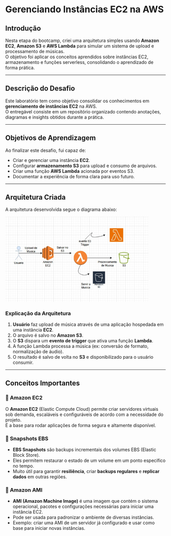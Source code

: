 #  Gerenciando Instâncias EC2 na AWS

##  Introdução
Nesta etapa do bootcamp, criei uma arquitetura simples usando **Amazon EC2**, **Amazon S3** e **AWS Lambda** para simular um sistema de upload e processamento de músicas.  
O objetivo foi aplicar os conceitos aprendidos sobre instâncias EC2, armazenamento e funções serverless, consolidando o aprendizado de forma prática.

---

## Descrição do Desafio
Este laboratório tem como objetivo consolidar os conhecimentos em **gerenciamento de instâncias EC2** na AWS.  
O entregável consiste em um repositório organizado contendo anotações, diagramas e insights obtidos durante a prática.

---

## Objetivos de Aprendizagem
Ao finalizar este desafio, fui capaz de:
- Criar e gerenciar uma instância **EC2**.
- Configurar **armazenamento S3** para upload e consumo de arquivos.
- Criar uma função **AWS Lambda** acionada por eventos S3.
- Documentar a experiência de forma clara para uso futuro.

---

##  Arquitetura Criada
A arquitetura desenvolvida segue o diagrama abaixo:

<img src=".img/diagrama arquitetura.jpeg" alt="instancia EC2" width="450"/>

###  Explicação da Arquitetura
1. **Usuário** faz upload de música através de uma aplicação hospedada em uma instância **EC2**.
2. O arquivo é salvo no **Amazon S3**.
3. O **S3** dispara um **evento de trigger** que ativa uma função **Lambda**.
4. A função Lambda processa a música (ex: conversão de formato, normalização de áudio).
5. O resultado é salvo de volta no **S3** e disponibilizado para o usuário consumir.

---

##  Conceitos Importantes

### 🔹 Amazon EC2
O **Amazon EC2** (Elastic Compute Cloud) permite criar servidores virtuais sob demanda, escaláveis e configuráveis de acordo com a necessidade do projeto.  
É a base para rodar aplicações de forma segura e altamente disponível.



### 🔹 Snapshots EBS
- **EBS Snapshots** são backups incrementais dos volumes EBS (Elastic Block Store).
- Eles permitem restaurar o estado de um volume em um ponto específico no tempo.
- Muito útil para garantir **resiliência**, criar **backups regulares** e **replicar dados** em outras regiões.



### 🔹 Amazon AMI
- **AMI (Amazon Machine Image)** é uma imagem que contém o sistema operacional, pacotes e configurações necessárias para iniciar uma instância EC2.
- Pode ser usada para padronizar o ambiente de diversas instâncias.
- Exemplo: criar uma AMI de um servidor já configurado e usar como base para iniciar novas instâncias.


